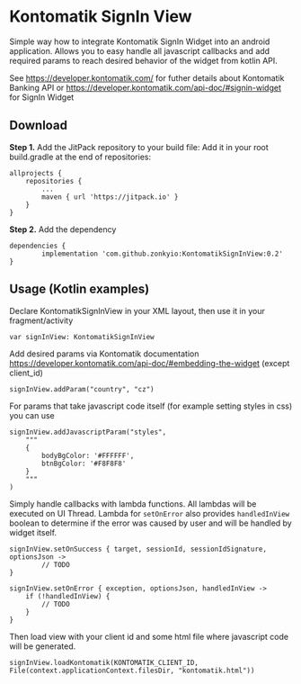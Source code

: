 # Kontomatik SignIn View

Simple way how to integrate Kontomatik SignIn Widget into an android application. Allows you to easy handle all javascript callbacks and add required params to reach desired behavior of the widget from kotlin API.

See https://developer.kontomatik.com/ for futher details about Kontomatik Banking API or https://developer.kontomatik.com/api-doc/#signin-widget for SignIn Widget

##  Download

**Step 1.** Add the JitPack repository to your build file: Add it in your root build.gradle at the end of repositories:

	allprojects {
		repositories {
			...
			maven { url 'https://jitpack.io' }
		}
	}

**Step 2.** Add the dependency

	dependencies {
	        implementation 'com.github.zonkyio:KontomatikSignInView:0.2'
	}

##  Usage (Kotlin examples)

Declare KontomatikSignInView in your XML layout, then use it in your fragment/activity

    var signInView: KontomatikSignInView

Add desired params via Kontomatik documentation https://developer.kontomatik.com/api-doc/#embedding-the-widget (except client_id)

    signInView.addParam("country", "cz")

For params that take javascript code itself (for example setting styles in css) you can use

    signInView.addJavascriptParam("styles", 
        """
        {
            bodyBgColor: '#FFFFFF',
            btnBgColor: '#F8F8F8'
        }
        """
    )

Simply handle callbacks with lambda functions. All lambdas will be executed on UI Thread. Lambda for `setOnError` also provides `handledInView` boolean to determine if the error was caused by user and will be handled by widget itself.

    signInView.setOnSuccess { target, sessionId, sessionIdSignature, optionsJson ->
            // TODO
    }

    signInView.setOnError { exception, optionsJson, handledInView ->
        if (!handledInView) {
            // TODO
        }
    }

Then load view with your client id and some html file where javascript code will be generated.

    signInView.loadKontomatik(KONTOMATIK_CLIENT_ID, File(context.applicationContext.filesDir, "kontomatik.html"))
